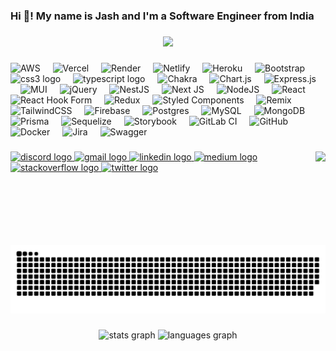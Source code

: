<h3 align="left">Hi 👋! My name is Jash and I'm a Software Engineer from India</h3>

###

<div align="center">
  <img src="https://profile-counter.glitch.me/mackhemss/count.svg?"  />
</div>

###

<div align="left">
  <img src="https://img.shields.io/badge/AWS-%23FF9900.svg?style=for-the-badge&logo=amazon-aws&logoColor=white" height="30" alt="AWS"  />
  <img width="12" />
  <img src="https://img.shields.io/badge/vercel-%23000000.svg?style=for-the-badge&logo=vercel&logoColor=white" height="30" alt="Vercel"  />
  <img width="12" />
  <img src="https://img.shields.io/badge/Render-%46E3B7.svg?style=for-the-badge&logo=render&logoColor=white" height="30" alt="Render"  />
  <img width="12" />
  <img src="https://img.shields.io/badge/netlify-%23000000.svg?style=for-the-badge&logo=netlify&logoColor=#00C7B7" height="30" alt="Netlify"  />
  <img width="12" />
  <img src="https://img.shields.io/badge/heroku-%23430098.svg?style=for-the-badge&logo=heroku&logoColor=white" height="30" alt="Heroku"  />
  <img width="12" />
  <img src="https://img.shields.io/badge/bootstrap-%238511FA.svg?style=for-the-badge&logo=bootstrap&logoColor=white" height="30" alt="Bootstrap"  />
  <img width="12" />
  <img src="https://cdn.jsdelivr.net/gh/devicons/devicon/icons/css3/css3-original.svg" height="30" alt="css3 logo"  />
  <img width="12" />
  <img src="https://cdn.jsdelivr.net/gh/devicons/devicon/icons/typescript/typescript-original.svg" height="30" alt="typescript logo"  />
  <img width="12" />
  <img src="https://img.shields.io/badge/chakra-%234ED1C5.svg?style=for-the-badge&logo=chakraui&logoColor=white" height="30" alt="Chakra"  />
  <img width="12" />
  <img src="https://img.shields.io/badge/chart.js-F5788D.svg?style=for-the-badge&logo=chart.js&logoColor=white" height="30" alt="Chart.js"  />
  <img width="12" />
  <img src="https://img.shields.io/badge/express.js-%23404d59.svg?style=for-the-badge&logo=express&logoColor=%2361DAFB" height="30" alt="Express.js"  />
  <img width="12" />
  <img src="https://img.shields.io/badge/MUI-%230081CB.svg?style=for-the-badge&logo=mui&logoColor=white" height="30" alt="MUI"  />
  <img width="12" />
  <img src="https://img.shields.io/badge/jquery-%230769AD.svg?style=for-the-badge&logo=jquery&logoColor=white" height="30" alt="jQuery"  />
  <img width="12" />
  <img src="https://img.shields.io/badge/nestjs-%23E0234E.svg?style=for-the-badge&logo=nestjs&logoColor=white" height="30" alt="NestJS"  />
  <img width="12" />
  <img src="https://img.shields.io/badge/Next-black?style=for-the-badge&logo=next.js&logoColor=white" height="30" alt="Next JS"  />
  <img width="12" />
  <img src="https://img.shields.io/badge/node.js-6DA55F?style=for-the-badge&logo=node.js&logoColor=white" height="30" alt="NodeJS"  />
  <img width="12" />
  <img src="https://img.shields.io/badge/react-%2320232a.svg?style=for-the-badge&logo=react&logoColor=%2361DAFB" height="30" alt="React"  />
  <img width="12" />
  <img src="https://img.shields.io/badge/React%20Hook%20Form-%23EC5990.svg?style=for-the-badge&logo=reacthookform&logoColor=white" height="30" alt="React Hook Form"  />
  <img width="12" />
  <img src="https://img.shields.io/badge/redux-%23593d88.svg?style=for-the-badge&logo=redux&logoColor=white" height="30" alt="Redux" />
  <img width="12" />
  <img src="https://img.shields.io/badge/styled--components-DB7093?style=for-the-badge&logo=styled-components&logoColor=white" height="30" alt="Styled Components"  />
  <img width="12" />
  <img src="https://img.shields.io/badge/remix-%23000.svg?style=for-the-badge&logo=remix&logoColor=white" height="30" alt="Remix"  />
  <img width="12" />
  <img src="https://img.shields.io/badge/tailwindcss-%2338B2AC.svg?style=for-the-badge&logo=tailwind-css&logoColor=white" height="30" alt="TailwindCSS"  />
  <img width="12" />
  <img src="https://img.shields.io/badge/firebase-a08021?style=for-the-badge&logo=firebase&logoColor=ffcd34" height="30" alt="Firebase"  />
  <img width="12" />
  <img src="https://img.shields.io/badge/postgres-%23316192.svg?style=for-the-badge&logo=postgresql&logoColor=white" height="30" alt="Postgres"  />
  <img width="12" />
  <img src="https://img.shields.io/badge/mysql-4479A1.svg?style=for-the-badge&logo=mysql&logoColor=white" height="30" alt="MySQL"  />
  <img width="12" />
  <img src="https://img.shields.io/badge/MongoDB-%234ea94b.svg?style=for-the-badge&logo=mongodb&logoColor=white" height="30" alt="MongoDB"  />
  <img width="12" />
  <img src="https://img.shields.io/badge/Prisma-3982CE?style=for-the-badge&logo=Prisma&logoColor=white" height="30" alt="Prisma"  />
  <img width="12" />
  <img src="https://img.shields.io/badge/Sequelize-52B0E7?style=for-the-badge&logo=Sequelize&logoColor=white" height="30" alt="Sequelize"  />
  <img width="12" />
  <img src="https://img.shields.io/badge/-Storybook-FF4785?style=for-the-badge&logo=storybook&logoColor=white" height="30" alt="Storybook"  />
  <img width="12" />
  <img src="https://img.shields.io/badge/gitlab%20CI-%23181717.svg?style=for-the-badge&logo=gitlab&logoColor=white" height="30" alt="GitLab CI"  />
  <img width="12" />
  <img src="https://img.shields.io/badge/github-%23121011.svg?style=for-the-badge&logo=github&logoColor=white" height="30" alt="GitHub"  />
  <img width="12" />
  <img src="https://img.shields.io/badge/docker-%230db7ed.svg?style=for-the-badge&logo=docker&logoColor=white" height="30" alt="Docker"  />
  <img width="12" />
  <img src="https://img.shields.io/badge/jira-%230A0FFF.svg?style=for-the-badge&logo=jira&logoColor=white" height="30" alt="Jira"  />
  <img width="12" />
  <img src="https://img.shields.io/badge/-Swagger-%23Clojure?style=for-the-badge&logo=swagger&logoColor=white" height="30" alt="Swagger"  />
  </div>

###

<img align="right" height="150" src="https://i.imgflip.com/65efzo.gif"  />

###

<div align="left">
  <a href="https://discord.com/users/hemss_12166" target="_blank">
    <img src="https://img.shields.io/static/v1?message=Discord&logo=discord&label=&color=7289DA&logoColor=white&labelColor=&style=for-the-badge" height="35" alt="discord logo"  />
  </a>
  <a href="hemanshimakwana2@gmail.com" target="_blank">
    <img src="https://img.shields.io/static/v1?message=Gmail&logo=gmail&label=&color=D14836&logoColor=white&labelColor=&style=for-the-badge" height="35" alt="gmail logo"  />
  </a>
  <a href="https://www.linkedin.com/in/hemansi-makwana-b83580132/" target="_blank">
    <img src="https://img.shields.io/static/v1?message=LinkedIn&logo=linkedin&label=&color=0077B5&logoColor=white&labelColor=&style=for-the-badge" height="35" alt="linkedin logo"  />
  </a>
  <a href="https://medium.com/@hemanshimakwana2" target="_blank">
    <img src="https://img.shields.io/static/v1?message=Medium&logo=medium&label=&color=12100E&logoColor=white&labelColor=&style=for-the-badge" height="35" alt="medium logo"  />
  </a>
  <a href="https://stackoverflow.com/users/10815318/hemanshi-makwana" target="_blank">
    <img src="https://img.shields.io/static/v1?message=Stackoverflow&logo=stackoverflow&label=&color=FE7A16&logoColor=white&labelColor=&style=for-the-badge" height="35" alt="stackoverflow logo"  />
  </a>
  <a href="https://twitter.com/HemanshiMakwana" target="_blank">
    <img src="https://img.shields.io/static/v1?message=Twitter&logo=twitter&label=&color=1DA1F2&logoColor=white&labelColor=&style=for-the-badge" height="35" alt="twitter logo"  />
  </a>
</div>

###

<br clear="both">

<img src="https://raw.githubusercontent.com/mackhemss/mackhemss/output/snake.svg" alt="Snake animation" />

###

<div align="center">
  <img src="https://github-readme-stats.vercel.app/api?username=mackhemss&hide_title=false&hide_rank=false&show_icons=true&include_all_commits=true&count_private=true&disable_animations=false&theme=dracula&locale=en&hide_border=false&order=1" height="150" alt="stats graph"  />
  <img src="https://github-readme-stats.vercel.app/api/top-langs?username=mackhemss&locale=en&hide_title=false&layout=compact&card_width=320&langs_count=5&theme=dracula&hide_border=false&order=2" height="150" alt="languages graph"  />
</div>

###